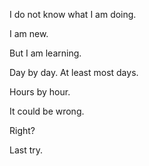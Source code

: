 I do not know what I am doing. 

I am new.

But I am learning.

Day by day. At least most days.

Hours by hour.

It could be wrong.

Right?

Last try.

